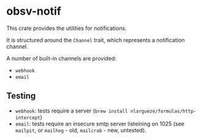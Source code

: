 # obsv-notif

This crate provides the utilities for notifications.

It is structured around the `Channel` trait, which represents a notification channel.

A number of built-in channels are provided:

- `webhook`
- `email`

## Testing

- `webhook`: tests require a server (`brew install nlargueze/formulas/http-intercept`)
- `email`: tests require an insecure smtp server listeining on 1025 (see `mailpit`, or `mailhog` - old, `mailcrab` - new, untested).
